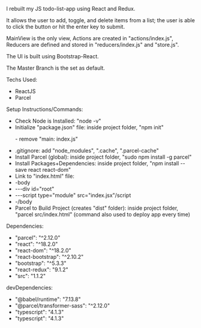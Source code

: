 <p>I rebuilt my JS todo-list-app using React and Redux.</p>
<p>It allows the user to add, toggle, and delete items from a list; the user is able to click the button or hit the enter key to submit.</p>
<p>MainView is the only view, Actions are created in "actions/index.js", Reducers are defined and stored in "reducers/index.js" and "store.js".</p>
<p>The UI is built using Bootstrap-React.</p>
<p>The Master Branch is the set as default.</p>

<p>Techs Used:</p>
   <ul>
     <li>ReactJS</li>
     <li>Parcel</li>          
   </ul>
<p>Setup Instructions/Commands:</p>
  <ul>
    <li>Check Node is Installed: "node -v"</li>
    <li>Initialize "package.json" file: inside project folder, "npm init"
      <p>- remove "main: index.js"</p></li>
    <li>.gitignore: add "node_modules", ".cache", ".parcel-cache"</li>
    <li>Install Parcel (global): inside project folder, "sudo npm install -g parcel"</li>
    <li>Install Packages+Dependencies: inside project folder, "npm install --save react react-dom"</li>
    <li>Link to "index.html" file: 
        <li>-body</li>
          <li>---div id="root"</div></li>
          <li>---script type="module" src="index.jsx"/script</li>
        <li>-/body</li>
        </li>
    <li>Parcel to Build Project (creates "dist" folder): inside project folder, "parcel src/index.html" (command also used to deploy app every time)</li>
  </ul>
  <p>Dependencies:</p>
  <ul>
     <li>"parcel": "^2.12.0"</li>
     <li>"react": "^18.2.0"</li>
     <li>"react-dom": "^18.2.0"</li>
     <li>"react-bootstrap": "^2.10.2"</li>
    <li>"bootstrap": "^5.3.3"</li>
    <li>"react-redux": "9.1.2"</li>
<li>"src": "1.1.2"</li>
  </ul>
  <p>devDependencies:</p>
  <ul>
     <li>"@babel/runtime": "7.13.8"</li>
     <li>"@parcel/transformer-sass": "^2.12.0"</li>
     <li>"typescript": "4.1.3"</li>
     <li>"typescript": "4.1.3"</li>
  </ul>
